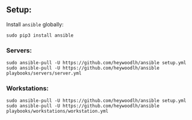 ## Setup:

Install `ansible` globally:

```
sudo pip3 install ansible
```

### Servers:

```
sudo ansible-pull -U https://github.com/heywoodlh/ansible setup.yml
sudo ansible-pull -U https://github.com/heywoodlh/ansible playbooks/servers/server.yml
```

### Workstations:

```
sudo ansible-pull -U https://github.com/heywoodlh/ansible setup.yml
sudo ansible-pull -U https://github.com/heywoodlh/ansible playbooks/workstations/workstation.yml
```
